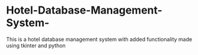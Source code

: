 # Hotel-Database-Management-System-
This is a hotel database management system with added functionality made using tkinter and python 
